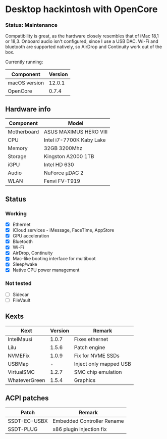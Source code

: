 # Desktop hackintosh with OpenCore

### Status: Maintenance

Compatibility is great, as the hardware closely resembles that of iMac 18,1 or 18,3. Onboard audio isn't configured, since I use a USB DAC. Wi-Fi and bluetooth are supported natively, so AirDrop and Continuity work out of the box.

Currently running:

| Component     | Version     |
| ------------- | ----------- |
| macOS version | 12.0.1      |
| OpenCore      | 0.7.4       |

## Hardware info

| Component   | Model                    |
| ----------- | ------------------------ |
| Motherboard | ASUS MAXIMUS HERO VIII   |
| CPU         | Intel i7-7700K Kaby Lake |
| Memory      | 32GB 3200Mhz             |
| Storage     | Kingston A2000 1TB       |
| iGPU        | Intel HD 630             |
| Audio       | NuForce µDAC 2           |
| WLAN        | Fenvi FV-T919            |

## Status

### Working

- [x] Ethernet
- [x] iCloud services - iMessage, FaceTime, AppStore
- [x] GPU acceleration
- [x] Bluetooth
- [x] Wi-Fi
- [x] AirDrop, Continuity
- [x] Mac-like booting interface for multiboot
- [x] Sleep/wake
- [x] Native CPU power management

### Not tested

- [ ] Sidecar
- [ ] FileVault

## Kexts

| Kext          | Version | Remark                 |
| ------------- | ------- | ---------------------- |
| IntelMausi    | 1.0.7   | Fixes ethernet         |
| Lilu          | 1.5.6   | Patch engine           |
| NVMEFix       | 1.0.9   | Fix for NVME SSDs      |
| USBMap        | -       | Inject only mapped USB |
| VirtualSMC    | 1.2.7   | SMC chip emulation     |
| WhateverGreen | 1.5.4   | Graphics               |

## ACPI patches

| Patch        | Remark                     |
| ------------ | -------------------------- |
| SSDT-EC-USBX | Embedded Controller Rename |
| SSDT-PLUG    | x86 plugin injection fix   |
